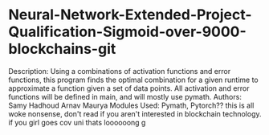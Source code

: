 # Neural-Network-Extended-Project-Qualification-Sigmoid-over-9000-blockchains-git
Description:
Using a combinations of activation functions and error functions, this program finds the optimal combination for a given runtime to approximate a function given a set of data points. All activation and error functions will be defined in main, and will mostly use pymath.
Authors: 
Samy Hadhoud
Arnav Maurya
Modules Used: Pymath, Pytorch??
this is all woke nonsense, don't read if you aren't interested in blockchain technology. if you girl goes cov uni thats loooooong g